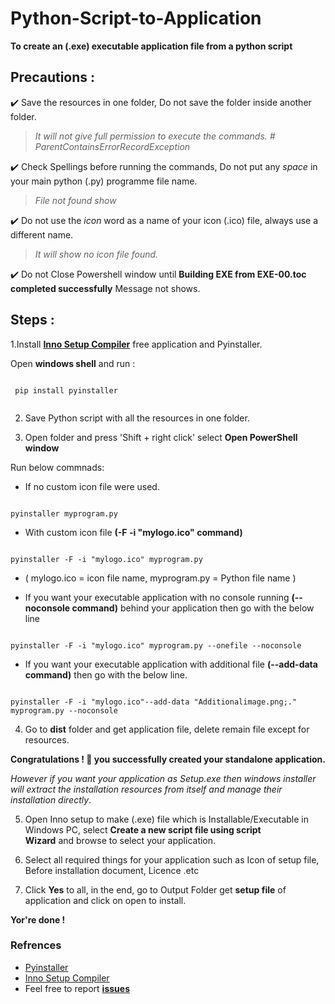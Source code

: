 # Python-Script-to-Application

**To create an (.exe) executable application file from a python script**

## Precautions :
                
:heavy_check_mark: Save the resources in one folder, Do not save the folder inside another folder.
> *It will not give full permission to execute the commands. # ParentContainsErrorRecordException*
  
:heavy_check_mark: Check Spellings before running the commands, Do not put any _space_ in your main python (.py) programme file name.
> *File not found show*

:heavy_check_mark: Do not use the _icon_ word as a name of your icon (.ico) file, always use a different name.
> *It will show no icon file found.*
   
:heavy_check_mark: Do not Close Powershell window until **Building EXE from EXE-00.toc completed successfully** Message not shows.

## Steps :

1.Install **[Inno Setup Compiler](tools/innosetup-6.1.2.exe)** free application and Pyinstaller. </br>

 Open **windows shell** and run :
   
```

 pip install pyinstaller   
 
```
2. Save Python script with all the resources in one folder.

3. Open folder and press 'Shift + right click' select **Open PowerShell window**


Run below commnads:

* If no custom icon file were used.
```

pyinstaller myprogram.py

```

* With custom icon file **(-F -i "mylogo.ico" command)**
   
```

pyinstaller -F -i "mylogo.ico" myprogram.py

```
* ( mylogo.ico = icon file name, myprogram.py = Python file name )
   
   
* If you want your executable application with no console running **(--noconsole command)** behind your application then go with the below line
  
```

pyinstaller -F -i "mylogo.ico" myprogram.py --onefile --noconsole

```
                                                        
* If you want your executable application with additional file **(--add-data command)** then go with the below line.
  
```

pyinstaller -F -i "mylogo.ico"--add-data "Additionalimage.png;." myprogram.py --noconsole

```
4. Go to **dist** folder and get application file, delete remain file except for resources.</br>

**Congratulations ! 🤩 you successfully created your standalone application.**</br>

*However if you want your application as Setup.exe then windows installer will extract the installation resources from itself and manage their installation directly*.</br>

5. Open Inno setup to make (.exe) file which is Installable/Executable in Windows PC, select **Create a new script file using script     
   Wizard** and browse to select your application. 

6. Select all required things for your application such as Icon of setup file, Before installation document, Licence .etc 
   
7. Click  **Yes** to all, in the end, go to Output Folder get **setup file**  of application and click on open to install.</br>

**Yor're done !**</br>
### Refrences
* [Pyinstaller](https://pyinstaller.readthedocs.io/en/stable/operating-mode.html)
* [Inno Setup Compiler](https://jrsoftware.org/isdl.php)</br>
* Feel free to report <b>[issues](https://github.com/Abhijeetbyte/Python-Script-to-Application/issues/new)</b>
 
